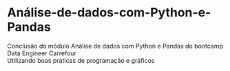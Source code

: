 # Análise-de-dados-com-Python-e-Pandas
Conclusão do módulo Análise de dados com Python e Pandas do bootcamp Data Engineer Carrefour  
Utilizando boas práticas de programação e gráficos
